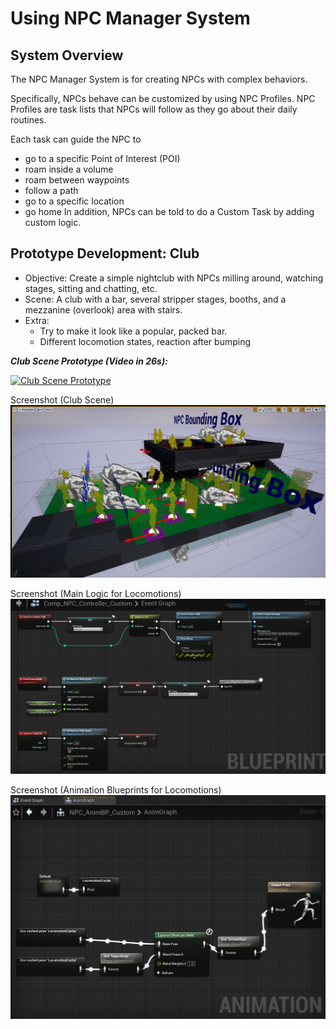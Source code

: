 # Using NPC Manager System


## System Overview

The NPC Manager System is for creating NPCs with complex behaviors.

Specifically, NPCs behave can be customized by using NPC Profiles.
NPC Profiles are task lists that NPCs will follow as they go about their daily routines.

Each task can guide the NPC to 
* go to a specific Point of Interest (POI)
* roam inside a volume
* roam between waypoints
* follow a path
* go to a specific location
* go home
In addition, NPCs can be told to do a Custom Task by adding custom logic.


## Prototype Development: Club

* Objective: Create a simple nightclub with NPCs milling around, watching stages, sitting and chatting, etc.
* Scene: A club with a bar, several stripper stages, booths, and a mezzanine (overlook) area with stairs.
* Extra: 
  * Try to make it look like a popular, packed bar.
  * Different locomotion states, reaction after bumping
 
***Club Scene Prototype (Video in 26s):***

[![Club Scene Prototype](http://img.youtube.com/vi/3V_RR_bHeis/0.jpg)](http://www.youtube.com/watch?v=3V_RR_bHeis "Club Scene Prototype")


Screenshot (Club Scene)
![Screenshot (Club Scene)](pics/pic1.png "Screenshot (Club Scene)")

Screenshot (Main Logic for Locomotions)
![Screenshot (Main Logic for Locomotions)](pics/pic2.png "Screenshot (Main Logic for Locomotions)")

Screenshot (Animation Blueprints for Locomotions)
![Screenshot (Animation Blueprints for Locomotions)](pics/pic3.png "Screenshot (Animation Blueprints for Locomotions)")
